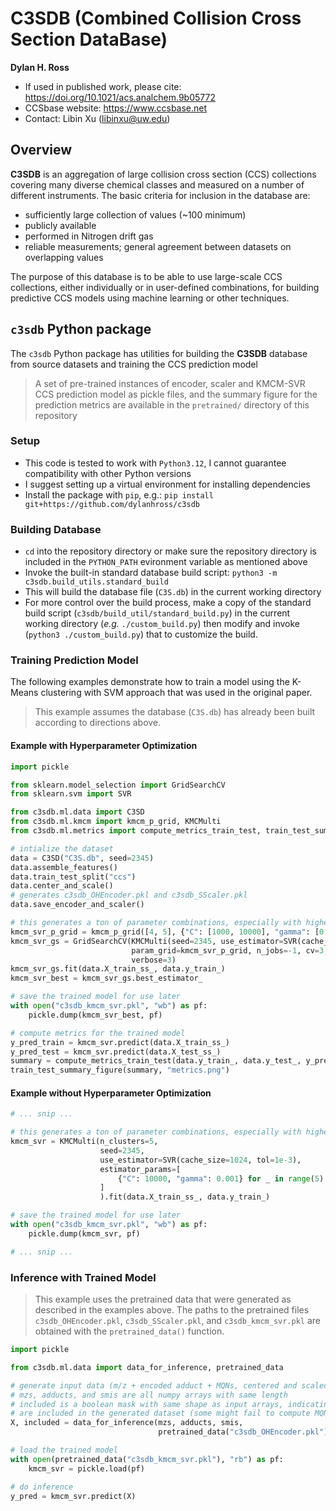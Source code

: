 # C3SDB (Combined Collision Cross Section DataBase)
__Dylan H. Ross__
 
- If used in published work, please cite: https://doi.org/10.1021/acs.analchem.9b05772
- CCSbase website: https://www.ccsbase.net
- Contact: Libin Xu (libinxu@uw.edu)


## Overview
__C3SDB__ is an aggregation of large collision cross section (CCS) collections 
covering many diverse chemical classes and measured on a number of different 
instruments. The basic criteria for inclusion in the database are:
* sufficiently large collection of values (~100 minimum)
* publicly available
* performed in Nitrogen drift gas
* reliable measurements; general agreement between datasets on overlapping values


The purpose of this database is to be able to use large-scale CCS collections, 
either individually or in user-defined combinations, for building predictive CCS 
models using machine learning or other techniques. 


## `c3sdb` Python package
The `c3sdb` Python package has utilities for building the __C3SDB__ database from 
source datasets and training the CCS prediction model

> A set of pre-trained instances of encoder, scaler and KMCM-SVR CCS prediction model
> as pickle files, and the summary figure for the prediction metrics are available in 
> the `pretrained/` directory of this repository

### Setup
- This code is tested to work with `Python3.12`, I cannot guarantee compatibility with
    other Python versions
- I suggest setting up a virtual environment for installing dependencies
- Install the package with `pip`, e.g.: `pip install git+https://github.com/dylanhross/c3sdb`

### Building Database
- `cd` into the repository directory or make sure the repository directory is included in
    the `PYTHON_PATH` evironment variable as mentioned above
- Invoke the built-in standard database build script: `python3 -m c3sdb.build_utils.standard_build`
- This will build the database file (`C3S.db`) in the current working directory
- For more control over the build process, make a copy of the standard build script 
    (`c3sdb/build_util/standard_build.py`) in the current working directory (_e.g._ `./custom_build.py`) 
    then modify and invoke (`python3 ./custom_build.py`) that to customize the build.

### Training Prediction Model
The following examples demonstrate how to train a model using the K-Means clustering with SVM
approach that was used in the original paper.

> This example assumes the database (`C3S.db`) has already been built according to directions above.

#### Example with Hyperparameter Optimization 
```python
import pickle

from sklearn.model_selection import GridSearchCV
from sklearn.svm import SVR

from c3sdb.ml.data import C3SD
from c3sdb.ml.kmcm import kmcm_p_grid, KMCMulti
from c3sdb.ml.metrics import compute_metrics_train_test, train_test_summary_figure

# intialize the dataset
data = C3SD("C3S.db", seed=2345)
data.assemble_features()
data.train_test_split("ccs")
data.center_and_scale()
# generates c3sdb_OHEncoder.pkl and c3sdb_SScaler.pkl
data.save_encoder_and_scaler()  

# this generates a ton of parameter combinations, especially with higher numbers of clusters
kmcm_svr_p_grid = kmcm_p_grid([4, 5], {"C": [1000, 10000], "gamma": [0.001, 0.1]}) 
kmcm_svr_gs = GridSearchCV(KMCMulti(seed=2345, use_estimator=SVR(cache_size=1024, tol=1e-3)),
                           param_grid=kmcm_svr_p_grid, n_jobs=-1, cv=3, scoring="neg_mean_squared_error",
                           verbose=3)
kmcm_svr_gs.fit(data.X_train_ss_, data.y_train_)
kmcm_svr_best = kmcm_svr_gs.best_estimator_

# save the trained model for use later
with open("c3sdb_kmcm_svr.pkl", "wb") as pf:
    pickle.dump(kmcm_svr_best, pf)

# compute metrics for the trained model
y_pred_train = kmcm_svr.predict(data.X_train_ss_)
y_pred_test = kmcm_svr.predict(data.X_test_ss_)
summary = compute_metrics_train_test(data.y_train_, data.y_test_, y_pred_train, y_pred_test)
train_test_summary_figure(summary, "metrics.png")
```

#### Example without Hyperparameter Optimization
```python
# ... snip ...

# this generates a ton of parameter combinations, especially with higher numbers of clusters
kmcm_svr = KMCMulti(n_clusters=5,
                    seed=2345, 
                    use_estimator=SVR(cache_size=1024, tol=1e-3), 
                    estimator_params=[
                        {"C": 10000, "gamma": 0.001} for _ in range(5)
                    ]
                    ).fit(data.X_train_ss_, data.y_train_)

# save the trained model for use later
with open("c3sdb_kmcm_svr.pkl", "wb") as pf:
    pickle.dump(kmcm_svr, pf)

# ... snip ...
```

### Inference with Trained Model
> This example uses the pretrained data that were generated as described in the examples above. 
> The paths to the pretrained files `c3sdb_OHEncoder.pkl`, `c3sdb_SScaler.pkl`, and `c3sdb_kmcm_svr.pkl`
are obtained with the `pretrained_data()` function.
```python
import pickle

from c3sdb.ml.data import data_for_inference, pretrained_data

# generate input data (m/z + encoded adduct + MQNs, centered and scaled) for inference
# mzs, adducts, and smis are all numpy arrays with same length
# included is a boolean mask with same shape as input arrays, indicating which rows
# are included in the generated dataset (some might fail to compute MQNs from SMILES)
X, included = data_for_inference(mzs, adducts, smis,
                                 pretrained_data("c3sdb_OHEncoder.pkl"), pretrained_data("c3sdb_SScaler.pkl"))

# load the trained model
with open(pretrained_data("c3sdb_kmcm_svr.pkl"), "rb") as pf:
    kmcm_svr = pickle.load(pf)

# do inference
y_pred = kmcm_svr.predict(X)
```

